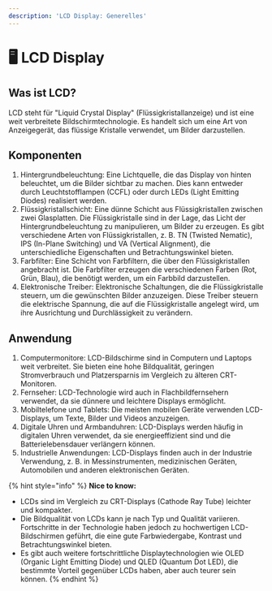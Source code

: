 ```yaml
---
description: 'LCD Display: Generelles'
---
```


# 🖥 LCD Display

## **Was ist LCD?**

LCD steht für "Liquid Crystal Display" (Flüssigkristallanzeige) und ist eine weit verbreitete Bildschirmtechnologie. Es handelt sich um eine Art von Anzeigegerät, das flüssige Kristalle verwendet, um Bilder darzustellen.

## Komponenten

1. Hintergrundbeleuchtung: Eine Lichtquelle, die das Display von hinten beleuchtet, um die Bilder sichtbar zu machen. Dies kann entweder durch Leuchtstofflampen (CCFL) oder durch LEDs (Light Emitting Diodes) realisiert werden.
2. Flüssigkristallschicht: Eine dünne Schicht aus Flüssigkristallen zwischen zwei Glasplatten. Die Flüssigkristalle sind in der Lage, das Licht der Hintergrundbeleuchtung zu manipulieren, um Bilder zu erzeugen. Es gibt verschiedene Arten von Flüssigkristallen, z. B. TN (Twisted Nematic), IPS (In-Plane Switching) und VA (Vertical Alignment), die unterschiedliche Eigenschaften und Betrachtungswinkel bieten.
3. Farbfilter: Eine Schicht von Farbfiltern, die über den Flüssigkristallen angebracht ist. Die Farbfilter erzeugen die verschiedenen Farben (Rot, Grün, Blau), die benötigt werden, um ein Farbbild darzustellen.
4. Elektronische Treiber: Elektronische Schaltungen, die die Flüssigkristalle steuern, um die gewünschten Bilder anzuzeigen. Diese Treiber steuern die elektrische Spannung, die auf die Flüssigkristalle angelegt wird, um ihre Ausrichtung und Durchlässigkeit zu verändern.

## Anwendung

1. Computermonitore: LCD-Bildschirme sind in Computern und Laptops weit verbreitet. Sie bieten eine hohe Bildqualität, geringen Stromverbrauch und Platzersparnis im Vergleich zu älteren CRT-Monitoren.
2. Fernseher: LCD-Technologie wird auch in Flachbildfernsehern verwendet, da sie dünnere und leichtere Displays ermöglicht.
3. Mobiltelefone und Tablets: Die meisten mobilen Geräte verwenden LCD-Displays, um Texte, Bilder und Videos anzuzeigen.
4. Digitale Uhren und Armbanduhren: LCD-Displays werden häufig in digitalen Uhren verwendet, da sie energieeffizient sind und die Batterielebensdauer verlängern können.
5. Industrielle Anwendungen: LCD-Displays finden auch in der Industrie Verwendung, z. B. in Messinstrumenten, medizinischen Geräten, Automobilen und anderen elektronischen Geräten.

{% hint style="info" %}
**Nice to know:**

* LCDs sind im Vergleich zu CRT-Displays (Cathode Ray Tube) leichter und kompakter.
* Die Bildqualität von LCDs kann je nach Typ und Qualität variieren. Fortschritte in der Technologie haben jedoch zu hochwertigen LCD-Bildschirmen geführt, die eine gute Farbwiedergabe, Kontrast und Betrachtungswinkel bieten.
* Es gibt auch weitere fortschrittliche Displaytechnologien wie OLED (Organic Light Emitting Diode) und QLED (Quantum Dot LED), die bestimmte Vorteil gegenüber LCDs haben, aber auch teurer sein können.
{% endhint %}
